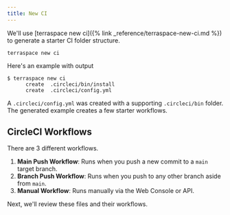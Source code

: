 ```yaml
---
title: New CI
---
```


We'll use [terraspace new ci]({% link _reference/terraspace-new-ci.md %}) to generate a starter CI folder structure.

    terraspace new ci

Here's an example with output

    $ terraspace new ci
          create  .circleci/bin/install
          create  .circleci/config.yml

A `.circleci/config.yml` was created with a supporting `.circleci/bin` folder. The generated example creates a few starter workflows.

## CircleCI Workflows

There are 3 different workflows.

1. **Main Push Workflow**: Runs when you push a new commit to a `main` target branch.
2. **Branch Push Workflow**: Runs when you push to any other branch aside from `main`.
3. **Manual Workflow**: Runs manually via the Web Console or API.

Next, we'll review these files and their workflows.
